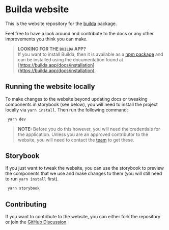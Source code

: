 # Builda website

This is the website repository for the [builda](https://builda.app) package. 

Feel free to have a look around and contribute to the docs or any other improvements
you think you can make.

> **LOOKING FOR THE `BUILDA` APP?**  
> If you want to install Builda, then it is available as a [npm package](https://www.npmjs.com/package/builda) and can be installed using the 
> documentation found at [https://builda.app/docs/installation](https://builda.app/docs/installation).

## Running the website locally

To make changes to the website beyond updating docs or tweaking components in
storybook (see below), you will need to install the project locally via `yarn install`. Then run the following command:

```bash
 yarn dev
```

> **NOTE:** Before you do this however, you will need the credentials for the
application. Unless you are an approved contributor to the website, you will need to
contact the [team](https://builda.app/team) to get these.

## Storybook

If you just want to tweak the website, you can use the storybook to preview the
components that we use and make changes to them (you will still need to run `yarn install` first).

```bash
 yarn storybook
```

## Contributing

If you want to contribute to the website, you can either fork the repository or
join the [GitHub Discussion](https://github.com/spacenectar/builda/discussions).
